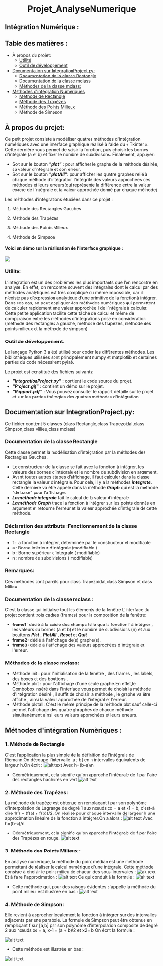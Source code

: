 # <center> Projet_AnalyseNumerique</center>
## Intégration Numérique :
## Table des matières :

- [À propos du projet:](#heading)
  * [Utilité](#sub-heading)
  * [Outil de développement](#sub-heading)
- [Documentation sur IntegrationProject.py:](#heading-1)
  * [Documentation de la classe Rectangle](#sub-heading-1)
  * [Documentation de la classe mclass](#sub-heading-1)
  * [Méthodes de la classe mclass:](#sub-heading-1)
- [Méthodes d'intégration Numèriques](#heading-1)
  * [Méthode de Rectangle](#sub-heading-1)
  * [Méthode des Trapézes](#sub-heading-1)
  * [Méthode des Points Milieux](#sub-heading-1)
   * [Méthode de Simpson](#sub-heading-1)




     


## À propos du projet:
Ce petit projet consiste à modéliser quatres méthodes d'intégration numériques avec une interface graphique réalisé à l’aide du « Tkinter ». 
Cette dernière vous permet de saisir la fonction, puis choisir les bornes d'intégrale (a et b) et fixer le nombre de subdivisons. Finalement, appuyer:
* Soit sur le bouton _**"plot"**_ : pour afficher le graphe de la méthode désirée, sa valeur d’intégrale et son erreur.
* Soit sur le bouton _**"plotAll"**_: pour afficher les quatre graphes relié à chaque méthode d’intégration l’intégrité des valeurs approchées des méthodes et leurs erreurs(qui représente la différence entre  la valeur exacte de l’intégrale et la valeur approchée donné par chaque méthode) 

Les méthodes d’intégrations étudiées dans ce projet : 

1. Méthode des Rectangles Gauches

2. Méthode des Trapèzes

3. Méthode des Points Milieux

4. Méthode de Simpson

#### Voici un démo sur la réalisation de l’interface graphique :

![](gif2.gif)

### Utilité:
L’intégration est un des problémes les plus importants que l’on rencontre en analyse. En effet, on rencontre souvent des intégrales dont le calcul par des méthodes analytiques est trés compliqué ou même impossible, car il n’existe pas d’expression analytique d’une primitive de la fonctionà intégrer.
Dans ces cas, on peut appliquer des méthodes numériques qui permettent de calculer rapidement une valeur approchée I de l’intégrale à calculer. Cette petite application facilite cette tâche de calcul et même de comparaison entre les méthodes d'integrations prise en considération (méthode des rectangles à gauche, méthode des trapèzes, méthode des points milieux et la méthode de simpson)


### Outil de développement:
Le langage Python 3 a été utilisé pour coder les différentes méthodes. Les bibliothèques utilisées sont principalement numpy et matplotlib et certaines parties du code nécessitent pylab.

Le projet est constitué des fichiers suivants:
* _**"IntegrationProject.py"**_ : contient le code source du projet.
* _**"Project.gif"**_  : contient un démo sur le projet.
* _**"Rapport.pdf"**_  : Vous pouvez consulter le rapport détaillé sur le projet et sur les parties théroqies des quatres méthodes d'intégration.

## Documentation sur IntegrationProject.py:
Ce fichier contient 5 classes (class Rectangle,class Trapezoidal,class Simpson,class Milieu,class mclass) 
### Documentation de la classe Rectangle
Cette classe permet la modélisation d’intégration par la méthodes des Rectangles Gauches.
* Le constructeur de la classe se fait avec la fonction à intégrer, les valeurs des bornes d’intégrale et le nombre de subdivision en argument.
* Avant toutes autres étapes d’affichage, il faut calculer dans la classe rectangle la valeur d’intégrale. Pour cela, il y a la méthodes _**integrate**_. Cette dernière va être appelé dans la méthode _**Graph**_ qui est la méthode "de base" pour l’affichage.
* _**La méthode integrate**_ fait le calcul de la valeur d’intégrale  
* _**La méthode  Graph**_ trace la fonction à intégrer sur les points donnés en argument et retourne l'erreur et la valeur approchée d’intégrale de cette méthode.
### Déclaration des attributs :Fonctionnement de la classe Rectangle
* f : la fonction à intégrer, déterminée par le constructeur et modifiable
* a : Borne inférieur d’intégrale (modifiable )
* b : Borne supérieur d’intégrale ( modifiable)
* n : nombre de subdivisions ( modifiable)
### Remarques:
Ces méthodes sont pareils pour class Trapezoidal,class Simpson et class Milieu

### Documentation de la classe mclass :
C'est la classe qui initialise tout les éléments de la fenêtre
L'interface du projet contient trois cadres (frames) pour la composition de la fenêtre:
 * **frame1:** dédié à la saisie des champs telle que la fonction f à intégrer , les valeurs du bornes (a et b) et le nombre de subdivisions (n) et aux bouttons _**Plot**_ , _**PlotAll**_ , _**Reset**_ et _**Quit**_
 * **frame2:** dédié à l'affichage de(s) graphe(s).
 * **frame3:** dédié à l'affichage des valeurs approchées d'intégrale et l'erreur.
 ### Méthodes de la classe mclass:
* Méthode init : pour l'initialisation de la fenêtre , des frames , les labels, des boxes et des bouttons .
* Méthode plot : pour l'affichage d'une seule graphe.En effet,le Combobox inséré dans l'interface vous permet de choisir la méthode d'intégration désiré , il suffit de choisir la méthode , le graphe va être affiché , ainsi la valeur approchée de l'intégral et l'erreur.
* Méthode plotall: C'est le même principe de la méthode plot sauf celle-ci permet l'affichage des quatre ghraphes de chaque méthode simultanément ainsi leurs valeurs approchées  et leurs erreurs.

## Méthodes d'intégration Numèriques :
### 1. Méthode de Rectangle
C'est l'application la plus simple de la définition de l'intégrale de Riemann.On découpe l'intervalle [a ; b] en n intervalles équivalents de largeur h.On écrit  : ![alt text](images/Rect1.png)
Avec  h=(b-a)/n
* Géométriquement, cela signifie qu'on approche l'intégrale de f par l'aire des rectangles hachurés en vert 
![alt text](images/Rect3.png)

### 2. Méthode des Trapézes:
La méthode du trapèze est obtenue en remplaçant f par son polynôme d'interpolation de Lagrange de degré 1 aux nœuds xo = a et x1 = b, c'est-à dire 1(f) = (f(a) + f(b))/2.
On réalise pour chaque intervalle de largeur h une approximation linéaire de la fonction à intégrer.On a alors : ![alt text](images/Trap1.png) 
Avec  h=(b-a)/n
* Géométriquement, cela signifie qu'on approche l'intégrale de f par l'aire des Trapèzes en rouge. 
![alt text](images/Trap3.png)

### 3. Méthode des Points Milieux : 

En analyse numérique, la méthode du point médian est une méthode permettant de réaliser le calcul numérique d'une intégrale.
Cette méthode consiste à choisir le point milieu de chacun des sous-intervalles : ![alt text](images/ptMilieu.PNG) 
Et à faire l'approximation : 
![alt text](images/ptMilieu1.PNG) Ce qui conduit à la formule :
![alt text](images/ptMilieu2.PNG)
* Cette méthode qui, pour des raisons évidentes s'appelle la méthode du point milieu, est illustrée en bas :
![alt text](images/ptMilieu3.PNG)

### 4. Méthode de Simpson:
Elle revient à approcher localement la fonction à intégrer sur des intervalles adjacents par une parabole.
La formule de Simpson peut être obtenue en remplaçant f sur [a,b] par son polynôme d'interpolation composite de degré 2 aux nœuds xo = a, x-1 = (a + b)/2 et x2= b 
On écrit la formule :

![alt text](images/simp1.png)

* Cette méthode est illustrée en bas :

![alt text](images/simp2.jpg)










